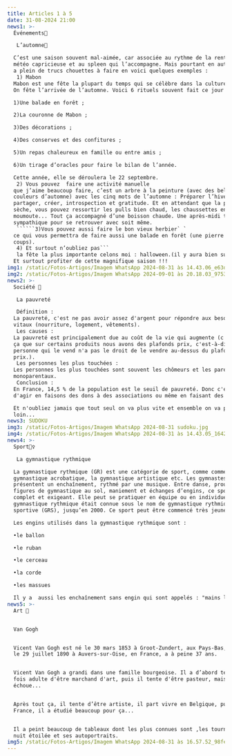 ```yaml
---
title: Articles 1 à 5
date: 31-08-2024 21:00
news1: >-
  Événements🥳 

   L’automne🍂 

  C’est une saison souvent mal-aimée, car associée au rythme de la rentrée, à la
  météo capricieuse et au spleen qui l’accompagne. Mais pourtant en automne il y
  a plein de trucs chouettes à faire en voici quelques exemples :
   1) Mabon 
  Mabon est une fête la plupart du temps qui se célèbre dans la culture païenne.
  On fête l’arrivée de l’automne. Voici 6 rituels souvent fait ce jour :

  1)Une balade en forêt ;

  2)La couronne de Mabon ;

  3)Des décorations ;

  4)Des conserves et des confitures ;

  5)Un repas chaleureux en famille ou entre amis ;

  6)Un tirage d’oracles pour faire le bilan de l’année. 

  Cette année, elle se déroulera le 22 septembre. 
   2) Vous pouvez  faire une activité manuelle 
  que j’aime beaucoup faire, c’est un arbre à la peinture (avec des belles
  couleurs d’automne) avec les cinq mots de l’automne : Préparer l’hiver,
  partager, créer, introspection et gratitude. Et en attendant que la peinture
  sèche, vous pouvez ressortir les pulls bien chaud, les chaussettes en
  moumoute... Tout ça accompagné d’une boisson chaude. Une après-midi très
  sympathique pour se retrouver avec soit même.
   ``````3)Vous pouvez aussi faire le bon vieux herbier` ` 
  ce qui vous permettra de faire aussi une balade en forêt (une pierre de
  coups).
   4) Et surtout n’oubliez pas```
   la fête la plus importante celons moi : halloween.(il y aura bien sur un article le mois prochain 😉).
  Et surtout profiter de cette magnifique saison !!!
img1: /static/Fotos-Artigos/Imagem WhatsApp 2024-08-31 às 14.43.06_e63df674.jpg
img2: /static/Fotos-Artigos/Imagem WhatsApp 2024-09-01 às 20.18.03_97531b12.jpg
news2: >-
  Société 👥 

   La pauvreté 

   Définition : 
  La pauvreté, c'est ne pas avoir assez d'argent pour répondre aux besoins
  vitaux (nourriture, logement, vêtements).
   Les causes : 
  La pauvreté est principalement due au coût de la vie qui augmente (c'est pour
  ça que sur certains produits nous avons des plafonds prix, c'est-à-dire que la
  personne qui le vend n'a pas le droit de le vendre au-dessus du plafond
  prix.).
   Les personnes les plus touchées : 
  Les personnes les plus touchées sont souvent les chômeurs et les parents
  monoparentaux.
   Conclusion :
  En France, 14,5 % de la population est le seuil de pauvreté. Donc c'est à nous
  d'agir en faisons des dons à des associations ou même en faisant des maraudes.

  Et n'oubliez jamais que tout seul on va plus vite et ensemble on va plus
  loin...
news3: SUDOKU
img3: /static/Fotos-Artigos/Imagem WhatsApp 2024-08-31 sudoku.jpg
img4: /static/Fotos-Artigos/Imagem WhatsApp 2024-08-31 às 14.43.05_1642e191.jpg
news4: >-
  Sport🤸‍♀ 

   La gymnastique rythmique 

  La gymnastique rythmique (GR) est une catégorie de sport, comme comme la
  gymnastique acrobatique, la gymnastique artistique etc. Les gymnastes
  présentent un enchaînement, rythmé par une musique. Entre danse, prouesse de
  figures de gymnastique au sol, maniement et échanges d’engins, ce sport est
  complet et exigeant. Elle peut se pratiquer en équipe ou en individuel. La
  gymnastique rythmique était connue sous le nom de gymnastique rythmique et
  sportive (GRS), jusqu’en 2000. Ce sport peut être commencé très jeune. 

  Les engins utilisés dans la gymnastique rythmique sont :

  •le ballon

  •le ruban

  •le cerceau

  •la corde

  •les massues

  Il y a  aussi les enchaînement sans engin qui sont appelés : "mains libres".
news5: >-
  Art 🎨


  Van Gogh


  Vicent Van Gogh est né le 30 mars 1853 à Groot-Zundert, aux Pays-Bas, et mort
  le 29 juillet 1890 à Auvers-sur-Oise, en France, a à peine 37 ans.


  Vicent Van Gogh a grandi dans une famille bourgeoise. Il a d’abord tenté une
  fois adulte d'être marchand d'art, puis il tente d'être pasteur, mais il
  échoue...


  Après tout ça, il tente d’être artiste, il part vivre en Belgique, puis en
  France, il a étudié beaucoup pour ça...


  Il a peint beaucoup de tableaux dont les plus connues sont ,les tournesols, la
  nuit étoilée et ses autoportraits.
img5: /static/Fotos-Artigos/Imagem WhatsApp 2024-08-31 às 16.57.52_98fe63aa.jpg
---
```

